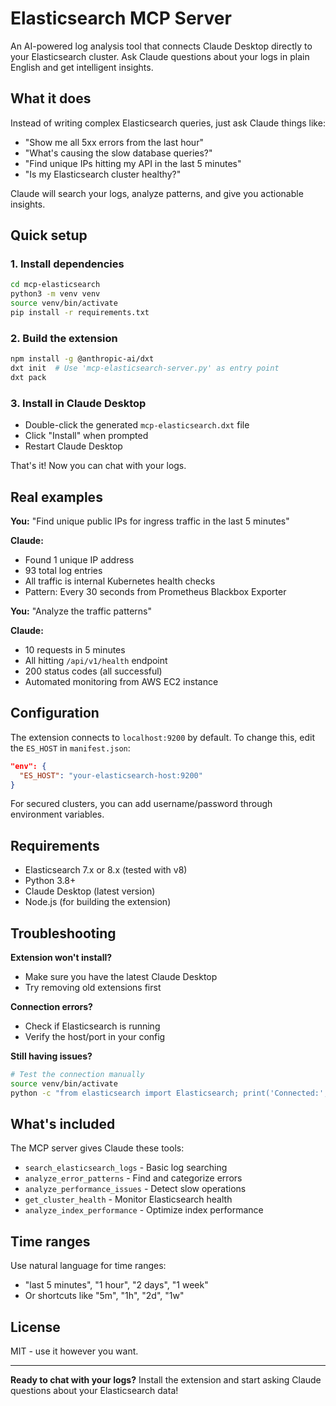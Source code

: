 # Elasticsearch MCP Server

An AI-powered log analysis tool that connects Claude Desktop directly to your Elasticsearch cluster. Ask Claude questions about your logs in plain English and get intelligent insights.

## What it does

Instead of writing complex Elasticsearch queries, just ask Claude things like:
- "Show me all 5xx errors from the last hour"
- "What's causing the slow database queries?"
- "Find unique IPs hitting my API in the last 5 minutes"
- "Is my Elasticsearch cluster healthy?"

Claude will search your logs, analyze patterns, and give you actionable insights.

## Quick setup

### 1. Install dependencies
```bash
cd mcp-elasticsearch
python3 -m venv venv
source venv/bin/activate
pip install -r requirements.txt
```

### 2. Build the extension
```bash
npm install -g @anthropic-ai/dxt
dxt init  # Use 'mcp-elasticsearch-server.py' as entry point
dxt pack
```

### 3. Install in Claude Desktop
- Double-click the generated `mcp-elasticsearch.dxt` file
- Click "Install" when prompted
- Restart Claude Desktop

That's it! Now you can chat with your logs.

## Real examples

**You:** "Find unique public IPs for ingress traffic in the last 5 minutes"

**Claude:** 
- Found 1 unique IP address
- 93 total log entries
- All traffic is internal Kubernetes health checks
- Pattern: Every 30 seconds from Prometheus Blackbox Exporter

**You:** "Analyze the traffic patterns"

**Claude:**
- 10 requests in 5 minutes
- All hitting `/api/v1/health` endpoint
- 200 status codes (all successful)
- Automated monitoring from AWS EC2 instance

## Configuration

The extension connects to `localhost:9200` by default. To change this, edit the `ES_HOST` in `manifest.json`:

```json
"env": {
  "ES_HOST": "your-elasticsearch-host:9200"
}
```

For secured clusters, you can add username/password through environment variables.

## Requirements

- Elasticsearch 7.x or 8.x (tested with v8)
- Python 3.8+
- Claude Desktop (latest version)
- Node.js (for building the extension)

## Troubleshooting

**Extension won't install?**
- Make sure you have the latest Claude Desktop
- Try removing old extensions first

**Connection errors?**
- Check if Elasticsearch is running
- Verify the host/port in your config

**Still having issues?**
```bash
# Test the connection manually
source venv/bin/activate
python -c "from elasticsearch import Elasticsearch; print('Connected:', Elasticsearch(['localhost:9200']).ping())"
```

## What's included

The MCP server gives Claude these tools:
- `search_elasticsearch_logs` - Basic log searching
- `analyze_error_patterns` - Find and categorize errors
- `analyze_performance_issues` - Detect slow operations
- `get_cluster_health` - Monitor Elasticsearch health
- `analyze_index_performance` - Optimize index performance

## Time ranges

Use natural language for time ranges:
- "last 5 minutes", "1 hour", "2 days", "1 week"
- Or shortcuts like "5m", "1h", "2d", "1w"


## License

MIT - use it however you want.

---

**Ready to chat with your logs?** Install the extension and start asking Claude questions about your Elasticsearch data!
